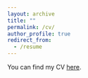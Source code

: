 ```yaml
---
layout: archive
title: ""
permalink: /cv/
author_profile: true
redirect_from:
  - /resume
---
```


You can find my CV [here](https://giorgiopietrabissa.github.io/files/CV.pdf).
